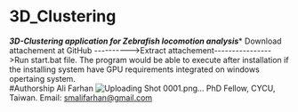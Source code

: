 # 3D_Clustering
*********3D-Clustering application for Zebrafish locomotion analysis**********  Download attachement at GitHub  ---------->Extract attachement---------------->Run start.bat file.  The program would be able to execute after installation if the installing system have GPU requirements integrated on windows opertaing system.                                                                                                                                                                                                                                                                          
#Authorship                                                                                                                                                                                                                                                                                           Ali Farhan ![Uploading Shot 0001.png…]()
                                                                                                                                                                                                                                                                                           PhD Fellow, CYCU, Taiwan.
Email: smalifarhan@gmail.com                                                                                                                                                                                                                                            
